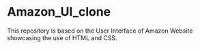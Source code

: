# Amazon_UI_clone
This repository is based on the User Interface of Amazon Website showcasing the use of HTML and CSS.
